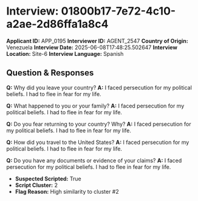 # Interview: 01800b17-7e72-4c10-a2ae-2d86ffa1a8c4
**Applicant ID:** APP_0195
**Interviewer ID:** AGENT_2547
**Country of Origin:** Venezuela
**Interview Date:** 2025-06-08T17:48:25.502647
**Interview Location:** Site-6
**Interview Language:** Spanish

## Question & Responses

**Q:** Why did you leave your country?
**A:** I faced persecution for my political beliefs. I had to flee in fear for my life.

**Q:** What happened to you or your family?
**A:** I faced persecution for my political beliefs. I had to flee in fear for my life.

**Q:** Do you fear returning to your country? Why?
**A:** I faced persecution for my political beliefs. I had to flee in fear for my life.

**Q:** How did you travel to the United States?
**A:** I faced persecution for my political beliefs. I had to flee in fear for my life.

**Q:** Do you have any documents or evidence of your claims?
**A:** I faced persecution for my political beliefs. I had to flee in fear for my life.

- **Suspected Scripted:** True
- **Script Cluster:** 2
- **Flag Reason:** High similarity to cluster #2